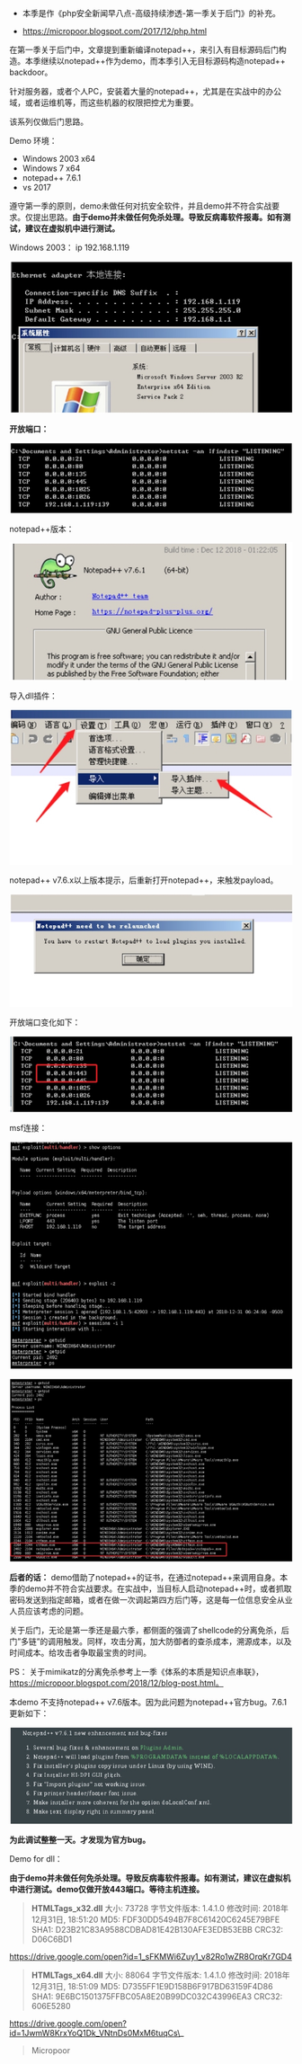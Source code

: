 
* 本季是作《php安全新闻早八点-高级持续渗透-第一季关于后门》的补充。

* https://micropoor.blogspot.com/2017/12/php.html

在第一季关于后门中，文章提到重新编译notepad++，来引入有目标源码后门构造。本季继续以notepad++作为demo，而本季引入无目标源码构造notepad++ backdoor。

针对服务器，或者个人PC，安装着大量的notepad++，尤其是在实战中的办公域，或者运维机等，而这些机器的权限把控尤为重要。

该系列仅做后门思路。

Demo 环境：  
* Windows 2003 x64  
* Windows 7 x64   
* notepad++ 7.6.1   
* vs 2017

遵守第一季的原则，demo未做任何对抗安全软件，并且demo并不符合实战要求。仅提出思路。**由于demo并未做任何免杀处理。导致反病毒软件报毒。如有测试，建议在虚拟机中进行测试。**

Windows 2003： ip 192.168.1.119

![](/img/b75265b26ccaad160f2b330c1f34cbad.jpg)

**开放端口：**  

![](/img/7cabec4d0c6df5398c037a5cf49409e9.jpg)

notepad++版本：  

![](/img/803ead4ea5a34c01522a57b00234e914.jpg)

导入dll插件：  

![](/img/b70624aaa775d1e94bd6f43d7a67a0ca.jpg)

notepad++ v7.6.x以上版本提示，后重新打开notepad++，来触发payload。  

![](/img/4d150b5afc1fdf0c2282f6cd0e336053.jpg)

开放端口变化如下：  

![](/img/e5a060d48960be08f10fe584929bc78f.jpg)

msf连接：  

![](/img/fc72a7bb494445813a098e0b26245dc5.jpg)

![](/img/45b069f7d3ce3035e7996b7187efc8d1.jpg)

**后者的话：**
demo借助了notepad++的证书，在通过notepad++来调用自身。本季的demo并不符合实战要求。在实战中，当目标人启动notepad++时，或者抓取密码发送到指定邮箱，或者在做一次调起第四方后门等，这是每一位信息安全从业人员应该考虑的问题。

关于后门，无论是第一季还是最六季，都侧面的强调了shellcode的分离免杀，后
门”多链”的调用触发。同样，攻击分离，加大防御者的查杀成本，溯源成本，以及时间成本。给攻击者争取最宝贵的时间。


PS：
关于mimikatz的分离免杀参考上一季《体系的本质是知识点串联》，
https://micropoor.blogspot.com/2018/12/blog-post.html。

本demo 不支持notepad++ v7.6版本。因为此问题为notepad++官方bug。7.6.1更新如下：  

![](/img/bc3b1d714d98b0c1a02cd99923b06173.jpg)

**为此调试整整一天。才发现为官方bug。**

Demo for dll：

**由于demo并未做任何免杀处理。导致反病毒软件报毒。如有测试，建议在虚拟机中进行测试。demo仅做开放443端口。等待主机连接。**


> **HTMLTags_x32.dll**
大小: 73728 字节文件版本: 1.4.1.0
修改时间: 2018年12月31日, 18:51:20
MD5: FDF30DD5494B7F8C61420C6245E79BFE
SHA1: D23B21C83A9588CDBAD81E42B130AFE3EDB53EBB CRC32: D06C6BD1

https://drive.google.com/open?id=1_sFKMWi6Zuy1_v82Ro1wZR8OrqKr7GD4

> **HTMLTags_x64.dll**
大小: 88064 字节文件版本: 1.4.1.0
修改时间: 2018年12月31日, 18:51:09
MD5: D7355FF1E9D158B6F917BD63159F4D86
SHA1: 9E6BC1501375FFBC05A8E20B99DC032C43996EA3 CRC32: 606E5280

https://drive.google.com/open?id=1JwmW8KrxYoQ1Dk_VNtnDs0MxM6tuqCs\_

>   Micropoor
